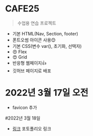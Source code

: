 # CAFE25

>수업용 연습 프로젝트

+ 기본 HTML(Nav, Section, footer)
+ 폰트오썸 아이콘 사용😊
+ 기본 CSS(변수 var(), 초기화, 선택자)
+ 😍 Flex
+ 😍 Grid
+ 반응형 웹페이지👍
+ 깃허브 페이지로 배포


# 2022년 3월 17일 오전
+ favicon 추가


#2022년 3월 18일
+ [링크](http://127.0.0.1:5500/index.html#)
포토폴리오 링크
